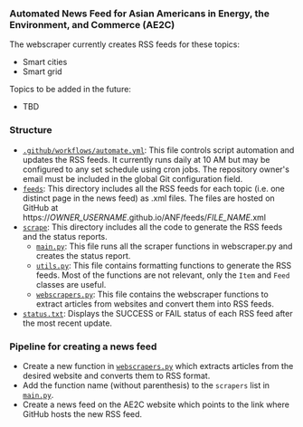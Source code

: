 ### Automated News Feed for Asian Americans in Energy, the Environment, and Commerce (AE2C)

The webscraper currently creates RSS feeds for these topics:
 - Smart cities
 - Smart grid

Topics to be added in the future:
 - TBD

### Structure
 - [`.github/workflows/automate.yml`](./.github/workflows/automate.yml): This file controls script automation and updates the RSS feeds. It currently runs daily at 10 AM but may be configured to any set schedule using cron jobs. The repository owner's email must be included in the global Git configuration field.
 - [`feeds`](./feeds): This directory includes all the RSS feeds for each topic (i.e. one distinct page in the news feed) as .xml files. The files are hosted on GitHub at https://*OWNER_USERNAME*.github.io/ANF/feeds/*FILE_NAME*.xml
 - [`scrape`](./scrape): This directory includes all the code to generate the RSS feeds and the status reports.
   - [`main.py`](./scrape/main.py): This file runs all the scraper functions in webscraper.py and creates the status report.
   - [`utils.py`](./scrape/utils.py): This file contains formatting functions to generate the RSS feeds. Most of the functions are not relevant, only the `Item` and `Feed` classes are useful.
   - [`webscrapers.py`](./scrape/webscrapers.py): This file contains the webscraper functions to extract articles from websites and convert them into RSS feeds.
 - [`status.txt`](./status.txt): Displays the SUCCESS or FAIL status of each RSS feed after the most recent update.
 
 ### Pipeline for creating a news feed
  - Create a new function in [`webscrapers.py`](./scrape/webscrapers.py) which extracts articles from the desired website and converts them to RSS format.
  - Add the function name (without parenthesis) to the `scrapers` list in [`main.py`](./scrape/main.py).
  - Create a news feed on the AE2C website which points to the link where GitHub hosts the new RSS feed.
